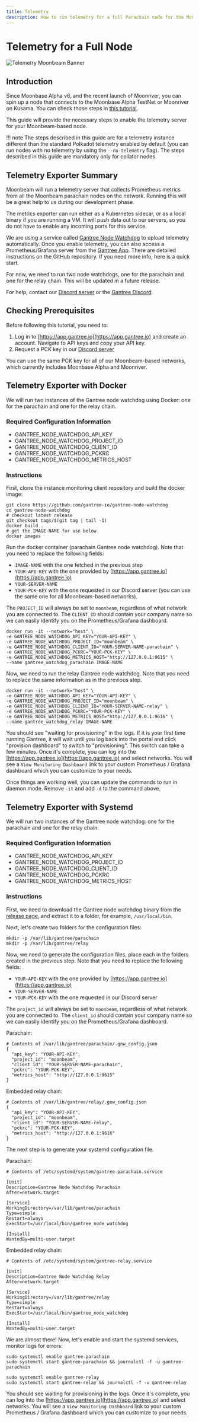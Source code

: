 ```yaml
---
title: Telemetry
description: How to run telemetry for a full Parachain node for the Moonbeam Network
---
```


# Telemetry for a Full Node

![Telemetry Moonbeam Banner](/images/fullnode/telemetry-banner.png)

## Introduction

Since Moonbase Alpha v6, and the recent launch of Moonriver, you can spin up a node that connects to the Moonbase Alpha TestNet or Moonriver on Kusama. You can check those steps in [this tutorial](/node-operators/networks/full-node/).

This guide will provide the necessary steps to enable the telemetry server for your Moonbeam-based node.

!!! note
    The steps described in this guide are for a telemetry instance different than the standard Polkadot telemetry enabled by default (you can run nodes with no telemetry by using the `--no-telemetry` flag). The steps described in this guide are mandatory only for collator nodes.

## Telemetry Exporter Summary

Moonbeam will run a telemetry server that collects Prometheus metrics from all the Moonbeam parachain nodes on the network. Running this will be a great help to us during our development phase.  

The metrics exporter can run either as a Kubernetes sidecar, or as a local binary if you are running a VM. It will push data out to our servers, so you do not have to enable any incoming ports for this service.

We are using a service called [Gantree Node Watchdog](https://github.com/gantree-io/gantree-node-watchdog) to upload telemetry automatically.  Once you enable telemetry, you can also access a Prometheus/Grafana server from the [Gantree App](https://app.gantree.io/).  There are detailed instructions on the GitHub repository. If you need more info, here is a quick start. 

For now, we need to run two node watchdogs, one for the parachain and one for the relay chain.  This will be updated in a future release. 

For help, contact our [Discord server](https://discord.gg/FQXm74UQ7V) or the [Gantree Discord](https://discord.gg/N95McPjHZ2). 
 
## Checking Prerequisites

Before following this tutorial, you need to:

 1. Log in to [https://app.gantree.io](https://app.gantree.io) and create an account.  Navigate to API keys and copy your API key. 
 2. Request a PCK key in our [Discord server](https://discord.gg/FQXm74UQ7V)


 You can use the same PCK key for all of our Moonbeam-based networks, which currently includes Moonbase Alpha and Moonriver.
   
## Telemetry Exporter with Docker

We will run two instances of the Gantree node watchdog using Docker: one for the parachain and one for the relay chain.  

### Required Configuration Information

- GANTREE_NODE_WATCHDOG_API_KEY
- GANTREE_NODE_WATCHDOG_PROJECT_ID
- GANTREE_NODE_WATCHDOG_CLIENT_ID
- GANTREE_NODE_WATCHDOG_PCKRC
- GANTREE_NODE_WATCHDOG_METRICS_HOST

### Instructions

First, clone the instance monitoring client repository and build the docker image:

```
git clone https://github.com/gantree-io/gantree-node-watchdog
cd gantree-node-watchdog
# checkout latest release
git checkout tags/$(git tag | tail -1)
docker build .  
# get the IMAGE-NAME for use below
docker images
```

Run the docker container (parachain Gantree node watchdog). Note that you need to replace the following fields:

  - `IMAGE-NAME` with the one fetched in the previous step
  - `YOUR-API-KEY` with the one provided by [https://app.gantree.io](https://app.gantree.io)
  - `YOUR-SERVER-NAME`
  - `YOUR-PCK-KEY` with the one requested in our Discord server (you can use the same one for all Moonbeam-based networks).

The `PROJECT_ID` will always be set to `moonbeam`, regardless of what network you are connected to. The `CLIENT_ID` should contain your company name so we can easily identify you on the Prometheus/Grafana dashboard.

```
docker run -it --network="host" \
-e GANTREE_NODE_WATCHDOG_API_KEY="YOUR-API-KEY" \
-e GANTREE_NODE_WATCHDOG_PROJECT_ID="moonbeam" \
-e GANTREE_NODE_WATCHDOG_CLIENT_ID="YOUR-SERVER-NAME-parachain" \
-e GANTREE_NODE_WATCHDOG_PCKRC="YOUR-PCK-KEY" \
-e GANTREE_NODE_WATCHDOG_METRICS_HOST="http://127.0.0.1:9615" \
--name gantree_watchdog_parachain IMAGE-NAME
```

Now, we need to run the relay Gantree node watchdog. Note that you need to replace the same information as in the previous step.

```
docker run -it --network="host" \
-e GANTREE_NODE_WATCHDOG_API_KEY="YOUR-API-KEY" \
-e GANTREE_NODE_WATCHDOG_PROJECT_ID="moonbeam" \
-e GANTREE_NODE_WATCHDOG_CLIENT_ID="YOUR-SERVER-NAME-relay" \
-e GANTREE_NODE_WATCHDOG_PCKRC="YOUR-PCK-KEY" \
-e GANTREE_NODE_WATCHDOG_METRICS_HOST="http://127.0.0.1:9616" \
--name gantree_watchdog_relay IMAGE-NAME
```

You should see "waiting for provisioning" in the logs. If it is your first time running Gantree, it will wait until you log back into the portal and click "provision dashboard" to switch to "provisioning". This switch can take a few minutes. Once it's complete, you can log into the [https://app.gantree.io](https://app.gantree.io) and select networks. You will see a `View Monitoring Dashboard` link to your custom Prometheus / Grafana dashboard which you can customize to your needs.  

Once things are working well, you can update the commands to run in daemon mode.  Remove `-it` and add `-d` to the command above.  

## Telemetry Exporter with Systemd

We will run two instances of the Gantree node watchdog: one for the parachain and one for the relay chain.  

### Required Configuration Information

- GANTREE_NODE_WATCHDOG_API_KEY
- GANTREE_NODE_WATCHDOG_PROJECT_ID
- GANTREE_NODE_WATCHDOG_CLIENT_ID
- GANTREE_NODE_WATCHDOG_PCKRC
- GANTREE_NODE_WATCHDOG_METRICS_HOST

### Instructions

First, we need to download the Gantree node watchdog binary from the [release page](https://github.com/gantree-io/gantree-node-watchdog/releases), and extract it to a folder, for example, `/usr/local/bin`.

Next, let's create two folders for the configuration files:

```
mkdir -p /var/lib/gantree/parachain
mkdir -p /var/lib/gantree/relay
```

Now, we need to generate the configuration files, place each in the folders created in the previous step. Note that you need to replace the following fields:

  - `YOUR-API-KEY` with the one provided by [https://app.gantree.io](https://app.gantree.io)
  - `YOUR-SERVER-NAME`
  - `YOUR-PCK-KEY` with the one requested in our Discord server

The `project_id` will always be set to `moonbeam`, regardless of what network you are connected to. The `client_id` should contain your company name so we can easily identify you on the Prometheus/Grafana dashboard.

Parachain:

```
# Contents of /var/lib/gantree/parachain/.gnw_config.json
{
  "api_key": "YOUR-API-KEY",
  "project_id": "moonbeam",
  "client_id": "YOUR-SERVER-NAME-parachain",
  "pckrc": "YOUR-PCK-KEY",
  "metrics_host": "http://127.0.0.1:9615"
}
```

Embedded relay chain:

```
# Contents of /var/lib/gantree/relay/.gnw_config.json
{
  "api_key": "YOUR-API-KEY",
  "project_id": "moonbeam",
  "client_id": "YOUR-SERVER-NAME-relay",
  "pckrc": "YOUR-PCK-KEY",
  "metrics_host": "http://127.0.0.1:9616"
}
```

The next step is to generate your systemd configuration file.

Parachain:

```
# Contents of /etc/systemd/system/gantree-parachain.service

[Unit]
Description=Gantree Node Watchdog Parachain
After=network.target

[Service]
WorkingDirectory=/var/lib/gantree/parachain
Type=simple
Restart=always
ExecStart=/usr/local/bin/gantree_node_watchdog

[Install]
WantedBy=multi-user.target
```

Embedded relay chain:

```
# Contents of /etc/systemd/system/gantree-relay.service

[Unit]
Description=Gantree Node Watchdog Relay
After=network.target

[Service]
WorkingDirectory=/var/lib/gantree/relay
Type=simple
Restart=always
ExecStart=/usr/local/bin/gantree_node_watchdog

[Install]
WantedBy=multi-user.target
```

We are almost there! Now, let's enable and start the systemd services, monitor logs for errors:

```
sudo systemctl enable gantree-parachain
sudo systemctl start gantree-parachain && journalctl -f -u gantree-parachain

sudo systemctl enable gantree-relay
sudo systemctl start gantree-relay && journalctl -f -u gantree-relay
```

You should see waiting for provisioning in the logs.  Once it's complete, you can log into the [https://app.gantree.io](https://app.gantree.io) and select networks. You will see a `View Monitoring Dashboard` link to your custom Prometheus / Grafana dashboard which you can customize to your needs.  
